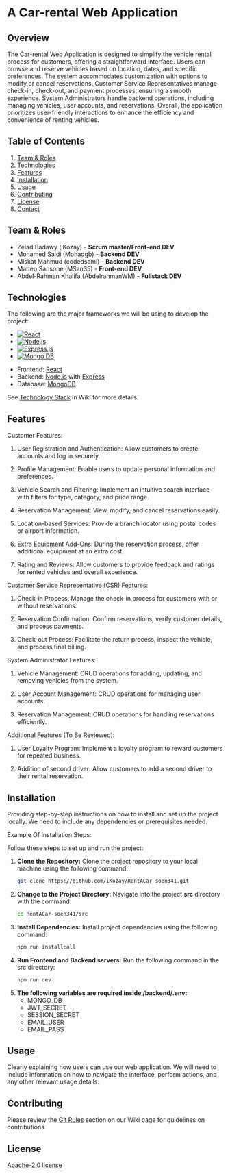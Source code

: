 # A Car-rental Web Application

## Overview

The Car-rental Web Application is designed to simplify the vehicle rental process for customers, offering a 
straightforward interface. Users can browse and reserve vehicles based on location, dates, and specific preferences. 
The system accommodates customization with options to modify or cancel reservations. Customer Service Representatives 
manage check-in, check-out, and payment processes, ensuring a smooth experience. System Administrators handle backend 
operations, including managing vehicles, user accounts, and reservations. Overall, the application prioritizes 
user-friendly interactions to enhance the efficiency and convenience of renting vehicles.

## Table of Contents
1. [Team & Roles](https://github.com/iKozay/RentACar-soen341#team--roles)
2. [Technologies](https://github.com/iKozay/RentACar-soen341#technologies)
3. [Features](https://github.com/iKozay/RentACar-soen341#features)
4. [Installation](https://github.com/iKozay/RentACar-soen341?tab=readme-ov-file#installation)
5. [Usage](https://github.com/iKozay/RentACar-soen341?tab=readme-ov-file#usage)
6. [Contributing](https://github.com/iKozay/RentACar-soen341?tab=readme-ov-file#contributing)
7. [License](https://github.com/iKozay/RentACar-soen341?tab=readme-ov-file#license)
8. [Contact](https://github.com/iKozay/RentACar-soen341?tab=readme-ov-file#contact)
   

## Team & Roles


* Zeiad Badawy (iKozay) - <strong>Scrum master/Front-end DEV</strong>
* Mohamed Saidi (Mohadgb) - <strong>Backend DEV</strong>
* Miskat Mahmud (codedsami) - <strong>Backend DEV</strong>
* Matteo Sansone (MSan35) - <strong>Front-end DEV</strong>
* Abdel-Rahman Khalifa (AbdelrahmanWM) - <strong>Fullstack DEV</strong>



## Technologies

The following are the major frameworks we will be using to develop the project:
* [![React][React.js]][React-url]
* [![Node.js][NodeJS]][NodeJS-url]
* [![Express.js][Express.js]][Express-url]
* [![Mongo DB][MongoDB]][MongoDB-url]


- Frontend: [React](https://reactjs.org/)
- Backend: [Node.js](https://nodejs.org/) with [Express](https://expressjs.com/)
- Database: [MongoDB](https://www.mongodb.com/)

[React.js]: https://img.shields.io/badge/React-20232A?style=for-the-badge&logo=react&logoColor=61DAFB
[React-url]: https://reactjs.org/
[Bootstrap.com]: https://img.shields.io/badge/Bootstrap-563D7C?style=for-the-badge&logo=bootstrap&logoColor=white
[Bootstrap-url]: https://getbootstrap.com
[Express.js]:https://img.shields.io/badge/express.js-%23404d59.svg?style=for-the-badge&logo=express&logoColor=%2361DAFB
[Express-url]:https://expressjs.com/
[NodeJS]:https://img.shields.io/badge/node.js-6DA55F?style=for-the-badge&logo=node.js&logoColor=white
[NodeJS-url]:https://nodejs.org/en
[MongoDB]:https://img.shields.io/badge/MongoDB-%234ea94b.svg?style=for-the-badge&logo=mongodb&logoColor=white
[MongoDB-url]:https://www.mongodb.com/
[GoogleMaps]: https://img.shields.io/badge/Google%20Maps-black?style=for-the-badge&logo=google-maps&logoColor=aqua
[GoogleMaps-url]: https://developers.google.com/maps
See [Technology Stack](https://github.com/iKozay/RentACar-soen341/wiki/Project-Approach-and-Technology-Stack-Selection#3-technology-stack) in Wiki for more details.


## Features



Customer Features:
  1. User Registration and Authentication:
        Allow customers to create accounts and log in securely.
     
  2. Profile Management:
        Enable users to update personal information and preferences.
     
  3. Vehicle Search and Filtering:
        Implement an intuitive search interface with filters for type, category, and price range.
     
  4. Reservation Management:
        View, modify, and cancel reservations easily.

  5. Location-based Services:
        Provide a branch locator using postal codes or airport information.

  6. Extra Equipment Add-Ons:
        During the reservation process, offer additional equipment at an extra cost.

  7. Rating and Reviews:
        Allow customers to provide feedback and ratings for rented vehicles and overall experience.



Customer Service Representative (CSR) Features:
  1. Check-in Process:
        Manage the check-in process for customers with or without reservations.

  2. Reservation Confirmation:
        Confirm reservations, verify customer details, and process payments.

  3. Check-out Process:
        Facilitate the return process, inspect the vehicle, and process final billing.



System Administrator Features:
  1. Vehicle Management:
        CRUD operations for adding, updating, and removing vehicles from the system.

  2. User Account Management:
        CRUD operations for managing user accounts.

  3. Reservation Management:
        CRUD operations for handling reservations efficiently.


 Additional Features (To Be Reviewed):
  1. User Loyalty Program:
        Implement a loyalty program to reward customers for repeated business.

  2. Addition of second driver:
        Allow customers to add a second driver to their rental reservation.
  
  
  

## Installation

Providing step-by-step instructions on how to install and set up the project locally. We need to include any dependencies or prerequisites 
needed.

Example Of Installation Steps:

Follow these steps to set up and run the project:

1. **Clone the Repository:**
   Clone the project repository to your local machine using the following command:
   ```bash
   git clone https://github.com/iKozay/RentACar-soen341.git
2. **Change to the Project Directory:**
   Navigate into the project **src** directory  with the command:
   ```bash
   cd RentACar-soen341/src
3. **Install Dependencies:**
   Install project dependencies using the following command:
   ```bash
   npm run install:all
4. **Run Frontend and  Backend servers:**
   Run the following command in the src directory:
   ```bash
   npm run dev
5. **The following variables are required inside /backend/.env:**
   * MONGO_DB
   * JWT_SECRET
   * SESSION_SECRET
   * EMAIL_USER
   * EMAIL_PASS
## Usage

Clearly explaining how users can use our web application. We will need to include information on how to navigate the interface, perform 
actions, and any other relevant usage details.



## Contributing

Please review the [Git Rules](https://github.com/iKozay/RentACar-soen341/wiki/Git-Rules) section on our Wiki page for guidelines on contributions

## License

[Apache-2.0 license](https://github.com/iKozay/RentACar-soen341?tab=Apache-2.0-1-ov-file#)

